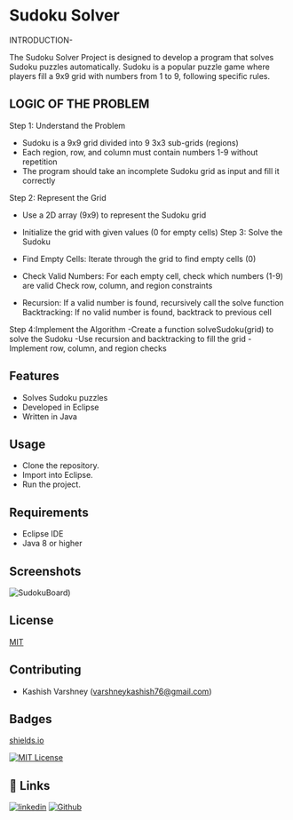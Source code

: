 # Sudoku Solver

INTRODUCTION-

The Sudoku Solver Project is designed to develop a program that solves Sudoku puzzles automatically. Sudoku is a popular puzzle game where players fill a 9x9 grid with numbers from 1 to 9, following specific rules.

    



## LOGIC OF THE PROBLEM

Step 1: Understand the Problem

- Sudoku is a 9x9 grid divided into 9 3x3 sub-grids (regions)
- Each region, row, and column must contain numbers 1-9 without repetition
- The program should take an incomplete Sudoku grid as input and fill it correctly

Step 2: Represent the Grid

- Use a 2D array (9x9) to represent the Sudoku grid
- Initialize the grid with given values (0 for empty cells)
Step 3: Solve the Sudoku

- Find Empty Cells: Iterate through the grid to find empty cells (0)
- Check Valid Numbers: For each empty cell, check which numbers (1-9) are valid
 Check row, column, and region constraints

- Recursion: If a valid number is found, recursively call the solve function
   Backtracking: If no valid number is found, backtrack to previous cell

 Step 4:Implement the Algorithm
 -Create a function solveSudoku(grid) to solve the Sudoku 
 -Use recursion and backtracking to fill the grid 
 -Implement row, column, and region checks


## Features

- Solves Sudoku puzzles
- Developed in Eclipse
- Written in Java


## Usage

- Clone the repository.
- Import into Eclipse.
- Run the project.


## Requirements

- Eclipse IDE
- Java 8 or higher

## Screenshots

![SudokuBoard](https://github.com/user-attachments/assets/d63fc430-b62f-43f9-ab56-03f9db5d9577))


## License

[MIT](https://choosealicense.com/licenses/mit/)


## Contributing

- Kashish Varshney (varshneykashish76@gmail.com)


## Badges

 [shields.io](https://shields.io/)

[![MIT License](https://img.shields.io/badge/License-MIT-green.svg)](https://choosealicense.com/licenses/mit/)






## 🔗 Links

[![linkedin](https://img.shields.io/badge/linkedin-0A66C2?style=for-the-badge&logo=linkedin&logoColor=white)](http://www.linkedin.com/in/kashish-varshney-166333273)
[![Github](https://img.shields.io/badge/Github-1DA1F2?style=for-the-badge&logo=GITHUB&logoColor=white)](https://github.com/KashishV2)






